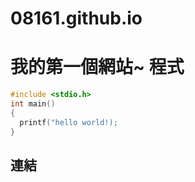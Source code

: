 # 08161.github.io
我的第一個網站~
程式
====
```C
#include <stdio.h>
int main()
{
  printf("hello world!);
}
```
連結
----
